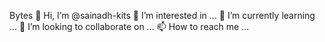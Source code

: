 Bytes
👋 Hi, I’m @sainadh-kits
👀 I’m interested in ...
🌱 I’m currently learning ...
💞️ I’m looking to collaborate on ...
📫 How to reach me ...
